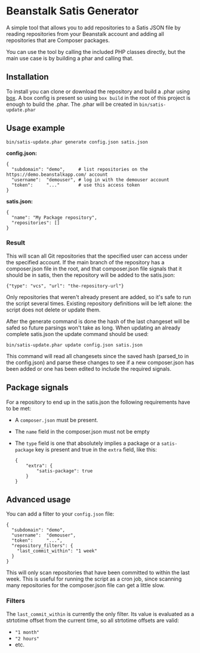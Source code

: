 # Beanstalk Satis Generator

A simple tool that allows you to add repositories to a Satis JSON file by reading repositories from your Beanstalk account and adding all repositories that are Composer packages.

You can use the tool by calling the included PHP classes directly, but the main use case is by building a phar and calling that.

## Installation

To install you can clone or download the repository and build a .phar using [box](http://box-project.org). A box config is present so using `box build` in the root of this project is enough to build the .phar. The .phar will be created in `bin/satis-update.phar`

## Usage example

```
bin/satis-update.phar generate config.json satis.json
```

**config.json:**
```
{
  "subdomain": "demo",     # list repositories on the https://demo.beanstalkapp.com/ account
  "username":  "demouser", # log in with the demouser account
  "token":     "..."       # use this access token
}
```

**satis.json:**
```
{
  "name": "My Package repository",
  "repositories": []
}
```

### Result
This will scan all Git repositories that the specified user can access under the specified account. If the main branch of the repository has a composer.json file in the root, and that composer.json file signals that it should be in satis, then the repository will be added to the satis.json:

```
{"type": "vcs", "url": "the-repository-url"}
```

Only repositories that weren't already present are added, so it's safe to run the script several times. Existing repository definitions will be left alone: the script does not delete or update them.

After the generate command is done the hash of the last changeset will be safed so future parsings won't take as long. When updating an already complete satis.json the update command should be used:
```
bin/satis-update.phar update config.json satis.json
```

This command will read all changesets since the saved hash (parsed_to in the config.json) and parse these changes to see if a new composer.json has been added or one has been edited to include the required signals.

## Package signals

For a repository to end up in the satis.json the following requirements have to be met:

- A `composer.json` must be present.
- The `name` field in the composer.json must not be empty
- The `type` field is one that absolutely implies a package or a `satis-package` key is present and true in the `extra` field, like this:

    ```
    {
        "extra": {
            "satis-package": true
        }
    }
    ```

## Advanced usage

You can add a filter to your `config.json` file:

```
{
  "subdomain": "demo", 
  "username":  "demouser",
  "token":     "...",
  "repository_filters": {
    "last_commit_within": "1 week"
  }
}
```

This will only scan repositories that have been committed to within the last week. This is useful for running the script as a cron job, since scanning many repositories for the composer.json file can get a little slow.

### Filters
The `last_commit_within` is currently the only filter. Its value is evaluated as a strtotime offset from the current time, so all strtotime offsets are valid:
- `"1 month"`
- `"2 hours"`
- etc.
